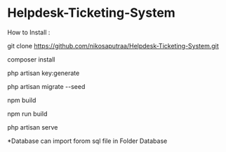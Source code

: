 # Helpdesk-Ticketing-System

How to Install :

git clone https://github.com/nikosaputraa/Helpdesk-Ticketing-System.git

composer install

php artisan key:generate

php artisan migrate --seed

npm build

npm run build

php artisan serve

*Database can import forom sql file in Folder Database
